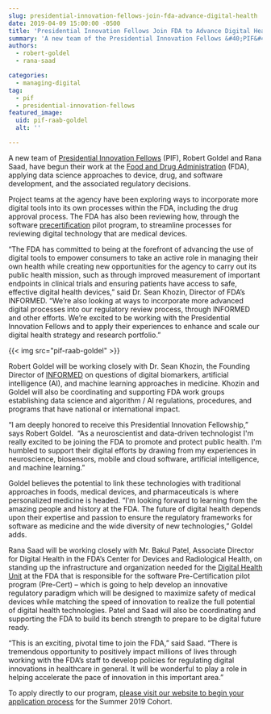```yaml
---
slug: presidential-innovation-fellows-join-fda-advance-digital-health
date: 2019-04-09 15:00:00 -0500
title: 'Presidential Innovation Fellows Join FDA to Advance Digital Health'
summary: 'A new team of the Presidential Innovation Fellows &#40;PIF&#41; have begun their work at the Food and Drug Administration &#40;FDA&#41; applying data science approaches to device, drug, and software development, and the associated regulatory decisions&#46;'
authors:
  - robert-goldel
  - rana-saad

categories:
  - managing-digital
tag:
  - pif
  - presidential-innovation-fellows
featured_image:
  uid: pif-raab-goldel
  alt: ''

---
```


A new team of [Presidential Innovation Fellows](https://www.presidentialinnovationfellows.gov/) (PIF), Robert Goldel and Rana Saad, have begun their work at the [Food and Drug Administration](https://www.fda.gov/) (FDA), applying data science approaches to device, drug, and software development, and the associated regulatory decisions.

Project teams at the agency have been exploring ways to incorporate more digital tools into its own processes within the FDA, including the drug approval process. The FDA has also been reviewing how, through the software [precertification](https://www.fda.gov/MedicalDevices/DigitalHealth/DigitalHealthPreCertProgram/default.htm) pilot program, to streamline processes for reviewing digital technology that are medical devices.

“The FDA has committed to being at the forefront of advancing the use of digital tools to empower consumers to take an active role in managing their own health while creating new opportunities for the agency to carry out its public health mission, such as through improved measurement of important endpoints in clinical trials and ensuring patients have access to safe, effective digital health devices,” said Dr. Sean Khozin, Director of FDA’s INFORMED. “We’re also looking at ways to incorporate more advanced digital processes into our regulatory review process, through INFORMED and other efforts. We’re excited to be working with the Presidential Innovation Fellows and to apply their experiences to enhance and scale our digital health strategy and research portfolio.”

{{< img src="pif-raab-goldel" >}}

Robert Goldel will be working closely with Dr. Sean Khozin, the Founding Director of [INFORMED](https://www.fda.gov/AboutFDA/CentersOffices/OfficeofMedicalProductsandTobacco/OCE/ucm543768.htm) on questions of digital biomarkers, artificial intelligence (AI), and machine learning approaches in medicine. Khozin and Goldel will also be coordinating and supporting FDA work groups establishing data science and algorithm / AI regulations, procedures, and programs that have national or international impact.

“I am deeply honored to receive this Presidential Innovation Fellowship,” says Robert Goldel.  “As a neuroscientist and data-driven technologist I'm really excited to be joining the FDA to promote and protect public health. I'm humbled to support their digital efforts by drawing from my experiences in neuroscience, biosensors, mobile and cloud software, artificial intelligence, and machine learning.”

Goldel believes the potential to link these technologies with traditional approaches in foods, medical devices, and pharmaceuticals is where personalized medicine is headed. “I'm looking forward to learning from the amazing people and history at the FDA. The future of digital health depends upon their expertise and passion to ensure the regulatory frameworks for software as medicine and the wide diversity of new technologies,” Goldel adds.

Rana Saad will be working closely with Mr. Bakul Patel, Associate Director for Digital Health in the FDA’s Center for Devices and Radiological Health, on standing up the infrastructure and organization needed for the [Digital Health Unit](https://www.fda.gov/MedicalDevices/DigitalHealth/default.htm) at the FDA that is responsible for the software Pre-Certification pilot program (Pre-Cert) – which is going to help develop an innovative regulatory paradigm which will be designed to maximize safety of medical devices while matching the speed of innovation to realize the full potential of digital health technologies. Patel and Saad will also be coordinating and supporting the FDA to build its bench strength to prepare to be digital future ready.

“This is an exciting, pivotal time to join the FDA,” said Saad. “There is tremendous opportunity to positively impact millions of lives through working with the FDA’s staff to develop policies for regulating digital innovations in healthcare in general. It will be wonderful to play a role in helping accelerate the pace of innovation in this important area.”

To apply directly to our program, [please visit our website to begin your application process](https://www.presidentialinnovationfellows.gov/) for the Summer 2019 Cohort.
